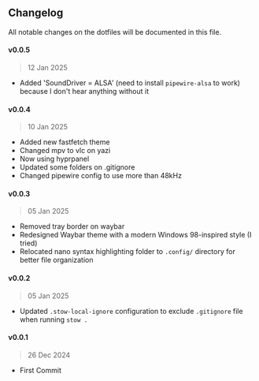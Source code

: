 ## Changelog

All notable changes on the dotfiles will be documented in this file.

#### v0.0.5
> 12 Jan 2025
- Added 'SoundDriver = ALSA' (need to install `pipewire-alsa` to work) because I don't hear anything without it

#### v0.0.4
> 10 Jan 2025
- Added new fastfetch theme
- Changed mpv to vlc on yazi
- Now using hyprpanel
- Updated some folders on .gitignore
- Changed pipewire config to use more than 48kHz

#### v0.0.3
> 05 Jan 2025
- Removed tray border on waybar
- Redesigned Waybar theme with a modern Windows 98-inspired style (I tried)
- Relocated nano syntax highlighting folder to `.config/` directory for better file organization

#### v0.0.2
> 05 Jan 2025
- Updated `.stow-local-ignore` configuration to exclude `.gitignore` file when running `stow .`

#### v0.0.1
> 26 Dec 2024
- First Commit
